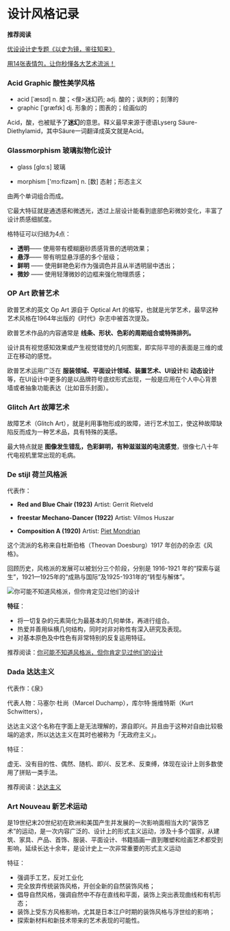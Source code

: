 # 设计风格记录

**推荐阅读** 

[优设设计史专题《以史为镜，鉴往知来》](https://www.uisdc.com/zt/design-history)

[用14张表情包，让你秒懂各大艺术流派！](https://www.uisdc.com/14-art-genres)



### Acid Graphic 酸性美学风格

+ acid [ˈæsɪd]  n. 酸；<俚>迷幻药;  adj. 酸的；讽刺的；刻薄的
+ graphic [ˈɡræfɪk] dj. 形象的；图表的；绘画似的

Acid，酸，也被赋予了**迷幻**的意思。释义最早来源于德语Lyserg Säure-Diethylamid，其中Säure一词翻译成英文就是Acid。


### **Glassmorphism** 玻璃拟物化设计

+ glass [ɡlɑːs] 玻璃

+ morphism ['mɔ:fizəm] n. [数] 态射；形态主义

由两个单词组合而成。

它最大特征就是通透感和微透光，透过上层设计能看到底部色彩微妙变化，丰富了设计质感细腻度。

格特征可以归结为4点：

+ **透明**—— 使用带有模糊磨砂质感背景的透明效果；
+ **悬浮**—— 带有明显悬浮感的多个层级；
+ **鲜明** —— 使用鲜艳色彩作为强调色并且从半透明层中透出；
+ **微妙** —— 使用轻薄微妙的边框来强化物理质感；



### OP Art 欧普艺术

欧普艺术的英文 Op Art 源自于 Optical Art 的缩写，也就是光学艺术，最早这种艺术风格在1964年出版的《时代》杂志中被首次提及。

欧普艺术作品的内容通常是 **线条、形状、色彩的周期组合或特殊排列。**

设计具有视觉感知效果或产生视觉错觉的几何图案，即实际平坦的表面是三维的或正在移动的感觉。

欧普艺术运用广泛在 **服装领域、平面设计领域、装置艺术、UI设计**和 **动态设计**等，在UI设计中更多的是以品牌符号底纹形式出现，一般是应用在个人中心背景墙或者抽象功能表达（比如音乐封面）。



### GIitch Art 故障艺术

故障艺术（Glitch Art），就是利用事物形成的故障，进行艺术加工，使这种故障缺陷反而成为一种艺术品，具有特殊的美感。

最大特点就是 **图像发生错乱，色彩鲜明，有种滋滋滋的电流感觉**，很像七八十年代电视机里常出现的毛病。



### De stijl 荷兰风格派

代表作：

- **Red and Blue Chair (1923)**  Artist: Gerrit Rietveld

- **freestar Mechano-Dancer (1922)**  Artist: Vilmos Huszar
- **Composition A (1920)**  Artist: [Piet Mondrian](https://www.theartstory.org/artist/mondrian-piet/)

这个流派的名称来自杜斯伯格（Theovan Doesburg）1917 年创办的杂志《风格》。

回顾历史，风格派的发展可以被划分三个阶段，分别是 1916-1921 年的“探索与诞生”，1921—1925年的“成熟与国际”及1925-1931年的“转型与解体”。

![你可能不知道风格派，但你肯定见过他们的设计](https://image.uisdc.com/wp-content/uploads/2021/02/uisdc-se-20210219-2.jpg)

**特征**：

- 将一切复杂的元素简化为最基本的几何单体，再进行组合。
- 热爱并善用纵横几何结构，同时对非对称性有深入研究及表现。
- 对基本原色及中性色有非常特别的反复运用特征。

推荐阅读：[你可能不知道风格派，但你肯定见过他们的设计](https://www.uisdc.com/style-school-design-history)



### Dada 达达主义

代表作：《泉》

代表人物：马塞尔·杜尚（Marcel Duchamp），库尔特·施维特斯（Kurt Schwitters），

达达主义这个名称在字面上是无法理解的，源自即兴。并且由于这种对自由比较极端的追求，所以达达主义在其时也被称为「无政府主义」。

特征：

虚无、没有目的性、偶然、随机、即兴、反艺术、反束缚，体现在设计上则多数使用了拼贴一类手法。

推荐阅读：[达达主义](https://www.uisdc.com/dada) 



### Art Nouveau 新艺术运动

是19世纪末20世纪初在欧洲和美国产生并发展的一次影响面相当大的“装饰艺术”的运动，是一次内容广泛的、设计上的形式主义运动，涉及十多个国家，从建筑、家具、产品、首饰、服装、平面设计、书籍插画一直到雕塑和绘画艺术都受到影响，延续长达十余年，是设计史上一次非常重要的形式主义运动

特征：

- 强调手工艺，反对工业化
- 完全放弃传统装饰风格，开创全新的自然装饰风格；
- 倡导自然风格，强调自然中不存在直线和平面，装饰上突出表现曲线和有机形态；
- 装饰上受东方风格影响，尤其是日本江户时期的装饰风格与浮世绘的影响；
- 探索新材料和新技术带来的艺术表现的可能性。
